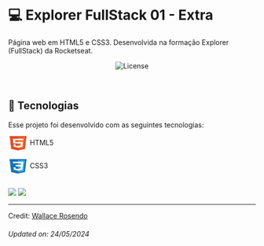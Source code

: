# 💻 Explorer FullStack 01 - Extra
Página web em HTML5 e CSS3. Desenvolvida na formação Explorer (FullStack) da Rocketseat.


<p align="center">
  <img alt="License" src="https://img.shields.io/static/v1?label=license&message=MIT&color=F48F56&labelColor=00292E">
</p>
<br>

## 🚀 Tecnologias

Esse projeto foi desenvolvido com as seguintes tecnologias:

<img align="center" alt="HTML5" height="30" width="40" src="https://raw.githubusercontent.com/devicons/devicon/master/icons/html5/html5-original.svg"> HTML5<br><br>
<img align="center" alt="CSS3" height="30" width="40" src="https://raw.githubusercontent.com/devicons/devicon/master/icons/css3/css3-original.svg"> CSS3

  ##
 
<div> 
  <a href="https://www.linkedin.com/in/wallacerosendo/" target="_blank"><img src="https://img.shields.io/badge/-LinkedIn-%230077B5?style=for-the-badge&logo=linkedin&logoColor=white" target="_blank"></a>
  <a href = "mailto:wallace.silva37@fatec.sp.gov.br"><img src="https://img.shields.io/badge/-Gmail-%23333?style=for-the-badge&logo=gmail&logoColor=white" target="_blank"></a>
</div>

------
Credit: [Wallace Rosendo](https://github.com/WallaceRosendo)

<h6>Updated on: 24/05/2024</h6>
